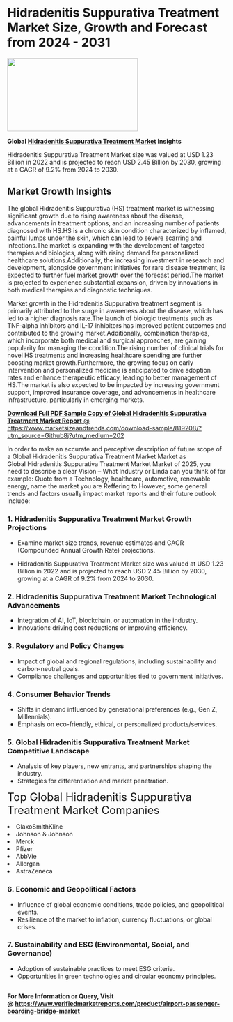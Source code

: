<H1>Hidradenitis Suppurativa Treatment Market Size, Growth and Forecast from 2024 - 2031</H1><img class="aligncenter size-medium wp-image-584254" src="https://thirdeyenews.in/wp-content/uploads/2024/09/Global-Market-Research-300x168.jpeg" alt="" width="300" height="168" /><p><strong>Global&nbsp;<a href="https://www.marketsizeandtrends.com/download-sample/819208/?utm_source=Github8j?utm_medium=202">Hidradenitis Suppurativa Treatment Market</a> Insights</strong></p><p>Hidradenitis Suppurativa Treatment Market size was valued at USD 1.23 Billion in 2022 and is projected to reach USD 2.45 Billion by 2030, growing at a CAGR of 9.2% from 2024 to 2030.</p><p><h2>Market Growth Insights</h2> <p>The global Hidradenitis Suppurativa (HS) treatment market is witnessing significant growth due to rising awareness about the disease, advancements in treatment options, and an increasing number of patients diagnosed with HS.HS is a chronic skin condition characterized by inflamed, painful lumps under the skin, which can lead to severe scarring and infections.The market is expanding with the development of targeted therapies and biologics, along with rising demand for personalized healthcare solutions.Additionally, the increasing investment in research and development, alongside government initiatives for rare disease treatment, is expected to further fuel market growth over the forecast period.The market is projected to experience substantial expansion, driven by innovations in both medical therapies and diagnostic techniques.</p> <p><a href="#"></a></p> <p>Market growth in the Hidradenitis Suppurativa treatment segment is primarily attributed to the surge in awareness about the disease, which has led to a higher diagnosis rate.The launch of biologic treatments such as TNF-alpha inhibitors and IL-17 inhibitors has improved patient outcomes and contributed to the growing market.Additionally, combination therapies, which incorporate both medical and surgical approaches, are gaining popularity for managing the condition.The rising number of clinical trials for novel HS treatments and increasing healthcare spending are further boosting market growth.Furthermore, the growing focus on early intervention and personalized medicine is anticipated to drive adoption rates and enhance therapeutic efficacy, leading to better management of HS.The market is also expected to be impacted by increasing government support, improved insurance coverage, and advancements in healthcare infrastructure, particularly in emerging markets.</p> <p><a href="#"></p><p><span class=""><strong>Download Full PDF Sample Copy of Global Hidradenitis Suppurativa Treatment Market Report</strong> @ <a href="https://www.marketsizeandtrends.com/download-sample/819208/?utm_source=Github8j?utm_medium=202" target="_blank">https://www.marketsizeandtrends.com/download-sample/819208/?utm_source=Github8j?utm_medium=202</a></span></p><p>In order to make an accurate and perceptive description of future scope of a Global&nbsp;Hidradenitis Suppurativa Treatment Market Market as Global&nbsp;Hidradenitis Suppurativa Treatment Market Market of 2025, you need to describe a clear Vision &ndash; What Industry or Linda can you think of for example: Quote from a Technology, healthcare, automotive, renewable energy, name the market you are Reffering to.However, some general trends and factors usually impact market reports and their future outlook include:</p><h3>1.&nbsp;<strong>Hidradenitis Suppurativa Treatment Market Growth Projections</strong></h3><ul><li>Examine market size trends, revenue estimates and CAGR (Compounded Annual Growth Rate) projections.</li><li><p>Hidradenitis Suppurativa Treatment Market size was valued at USD 1.23 Billion in 2022 and is projected to reach USD 2.45 Billion by 2030, growing at a CAGR of 9.2% from 2024 to 2030.</p></li></ul><h3>2.&nbsp;<strong>Hidradenitis Suppurativa Treatment Market Technological Advancements</strong></h3><ul><li>Integration of AI, IoT, blockchain, or automation in the industry.</li><li>Innovations driving cost reductions or improving efficiency.</li></ul><h3>3.&nbsp;<strong>Regulatory and Policy Changes</strong></h3><ul><li>Impact of global and regional regulations, including sustainability and carbon-neutral goals.</li><li>Compliance challenges and opportunities tied to government initiatives.</li></ul><h3>4.&nbsp;<strong>Consumer Behavior Trends</strong></h3><ul><li>Shifts in demand influenced by generational preferences (e.g., Gen Z, Millennials).</li><li>Emphasis on eco-friendly, ethical, or personalized products/services.</li></ul><h3>5.&nbsp;<strong>Global Hidradenitis Suppurativa Treatment Market Competitive Landscape</strong></h3><ul><li>Analysis of key players, new entrants, and partnerships shaping the industry.</li><li>Strategies for differentiation and market penetration.</li></ul><p data-pm-slice="1 1 []"><span style="color: inherit; font-family: inherit; font-size: 25px;">Top Global Hidradenitis Suppurativa Treatment Market Companies</span></p><div class="" data-test-id=""><p><li>GlaxoSmithKline</li><li> Johnson & Johnson</li><li> Merck</li><li> Pfizer</li><li> AbbVie</li><li> Allergan</li><li> AstraZeneca</li></p></div><h3>6.&nbsp;<strong>Economic and Geopolitical Factors</strong></h3><ul><li>Influence of global economic conditions, trade policies, and geopolitical events.</li><li>Resilience of the market to inflation, currency fluctuations, or global crises.</li></ul><h3>7.&nbsp;<strong>Sustainability and ESG (Environmental, Social, and Governance)</strong></h3><ul><li>Adoption of sustainable practices to meet ESG criteria.</li><li>Opportunities in green technologies and circular economy principles.</li></ul><h2><strong style="font-size: 14px;">For More Information or Query, Visit @&nbsp;</strong><a style="background-color: #ffffff; font-size: 14px;" href="https://www.marketsizeandtrends.com/report/hidradenitis-suppurativa-treatment-market/" target="_blank">https://www.verifiedmarketreports.com/product/airport-passenger-boarding-bridge-market</a></h2>